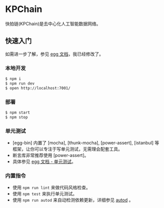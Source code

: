 # KPChain

快拍链\(KPChain\)是去中心化人工智能数据网络。

## 快速入门

如需进一步了解，参见 [egg 文档](https://eggjs.org)，我已经修改了。

### 本地开发

```bash
$ npm i
$ npm run dev
$ open http://localhost:7001/
```

### 部署

```bash
$ npm start
$ npm stop
```

### 单元测试

* \[egg-bin\] 内置了 \[mocha\], \[thunk-mocha\], \[power-assert\], \[istanbul\] 等框架，让你可以专注于写单元测试，无需理会配套工具。
* 断言库非常推荐使用 \[power-assert\]。
* 具体参见 [egg 文档 - 单元测试](https://eggjs.org/zh-cn/core/unittest)。

### 内置指令

* 使用 `npm run lint` 来做代码风格检查。
* 使用 `npm test` 来执行单元测试。
* 使用 `npm run autod` 来自动检测依赖更新，详细参见 [autod](https://www.npmjs.com/package/autod) 。

